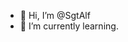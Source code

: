 - 👋 Hi, I’m @SgtAlf
- 🌱 I’m currently learning.

<!---
SgtAlf/SgtAlf is a ✨ special ✨ repository because its `README.md` (this file) appears on your GitHub profile.
You can click the Preview link to take a look at your changes.
--->
